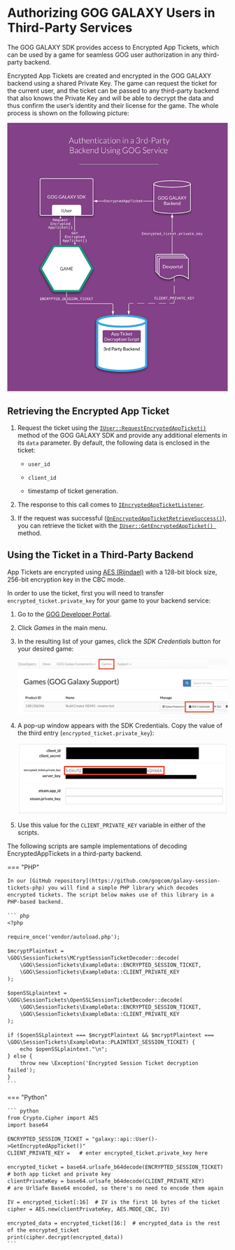 # Authorizing GOG GALAXY Users in Third-Party Services

The GOG GALAXY SDK provides access to Encrypted App Tickets, which can be used by a game for seamless GOG user authorization in any third-party backend.

Encrypted App Tickets are created and encrypted in the GOG GALAXY backend using a shared Private Key. The game can request the ticket for the current user, and the ticket can be passed to any third-party backend that also knows the Private Key and will be able to decrypt the data and thus confirm the user’s identity and their license for the game. The whole process is shown on the following picture:

![Authentication in a 3rd-Party Backend Using GOG Service](_assets/encrypted-app-tickets.png)

## Retrieving the Encrypted App Ticket

1. Request the ticket using the [`IUser::RequestEncryptedAppTicket()`](https://docs.gog.com/galaxyapi/classgalaxy_1_1api_1_1IUser.html#a29f307e31066fc39b93802e363ea2064) method of the GOG GALAXY SDK and provide any additional elements in its `data` parameter. By default, the following data is enclosed in the ticket:
    - `user_id`

    - `client_id`

    - timestamp of ticket generation.

2. The response to this call comes to [`IEncryptedAppTicketListener`](https://docs.gog.com/galaxyapi/classgalaxy_1_1api_1_1IEncryptedAppTicketListener.html).
3. If the request was successful ([`OnEncryptedAppTicketRetrieveSuccess()`](https://docs.gog.com/galaxyapi/classgalaxy_1_1api_1_1IEncryptedAppTicketListener.html#ae5ad1ca3940e9df9ebc21e25799aa084)), you can retrieve the ticket with the [`IUser::GetEncryptedAppTicket() `](https://docs.gog.com/galaxyapi/classgalaxy_1_1api_1_1IUser.html#a96af6792efc260e75daebedca2cf74c6) method.

## Using the Ticket in a Third-Party Backend

App Tickets are encrypted using [AES (Rijndael)](https://en.wikipedia.org/wiki/Advanced_Encryption_Standard) with a 128-bit block size, 256-bit encryption key in the CBC mode.

In order to use the ticket, first you will need to transfer `encrypted_ticket.private_key` for your game to your backend service:

1. Go to the [GOG Developer Portal](https://devportal.gog.com).

2. Click *Games* in the main menu.

3. In the resulting list of your games, click the *SDK Credentials* button for your desired game:

    ![SDK Credentials](_assets/games-sdk-credentials.png)

4. A pop-up window appears with the SDK Credentials. Copy the value of the third entry (`encrypted_ticket.private_key`):

    ![Encrypted Ticket Private Key](_assets/sdk-encrypted-ticket-key.png)

5. Use this value for the `CLIENT_PRIVATE_KEY` variable in either of the scripts.

The following scripts are sample implementations of decoding EncryptedAppTickets in a third-party backend.

=== "PHP"

    In our [GitHub repository](https://github.com/gogcom/galaxy-session-tickets-php) you will find a simple PHP library which decodes encrypted tickets. The script below makes use of this library in a PHP-based backend.
    
    ``` php
    <?php
    
    require_once('vendor/autoload.php');
    
    $mcryptPlaintext = \GOG\SessionTickets\MCryptSessionTicketDecoder::decode(
        \GOG\SessionTickets\ExampleData::ENCRYPTED_SESSION_TICKET,
        \GOG\SessionTickets\ExampleData::CLIENT_PRIVATE_KEY
    );
    
    $openSSLplaintext = \GOG\SessionTickets\OpenSSLSessionTicketDecoder::decode(
        \GOG\SessionTickets\ExampleData::ENCRYPTED_SESSION_TICKET,
        \GOG\SessionTickets\ExampleData::CLIENT_PRIVATE_KEY
    );
    
    if ($openSSLplaintext === $mcryptPlaintext && $mcryptPlaintext === \GOG\SessionTickets\ExampleData::PLAINTEXT_SESSION_TICKET) {
        echo $openSSLplaintext."\n";
    } else {
        throw new \Exception('Encrypted Session Ticket decryption failed');
    }
    ```

=== "Python"

    ``` python
    from Crypto.Cipher import AES
    import base64
    
    ENCRYPTED_SESSION_TICKET = "galaxy::api::User()->GetEncryptedAppTicket()"
    CLIENT_PRIVATE_KEY =   # enter encrypted_ticket.private_key here
    
    encrypted_ticket = base64.urlsafe_b64decode(ENCRYPTED_SESSION_TICKET)  # both app ticket and private key
    clientPrivateKey = base64.urlsafe_b64decode(CLIENT_PRIVATE_KEY)        # are UrlSafe Base64 encoded, so there's no need to encode them again
    
    IV = encrypted_ticket[:16]  # IV is the first 16 bytes of the ticket
    cipher = AES.new(clientPrivateKey, AES.MODE_CBC, IV)
    
    encrypted_data = encrypted_ticket[16:]  # encrypted_data is the rest of the encrypted_ticket
    print(cipher.decrypt(encrypted_data))
    ```